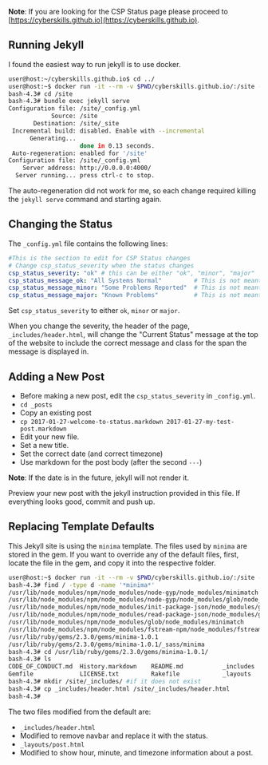 
**Note**: If you are looking for the CSP Status page please proceed to
[https://cyberskills.github.io](https://cyberskills.github.io).

## Running Jekyll

I found the easiest way to run jekyll is to use docker.

```bash
user@host:~/cyberskills.github.io$ cd ../
user@host:~$ docker run -it --rm -v $PWD/cyberskills.github.io/:/site -p 4000:4000 jekyll/jekyll bash
bash-4.3# cd /site
bash-4.3# bundle exec jekyll serve
Configuration file: /site/_config.yml
            Source: /site
       Destination: /site/_site
 Incremental build: disabled. Enable with --incremental
      Generating...
                    done in 0.13 seconds.
 Auto-regeneration: enabled for '/site'
Configuration file: /site/_config.yml
    Server address: http://0.0.0.0:4000/
  Server running... press ctrl-c to stop.
```
The auto-regeneration did not work for me, so each change required killing the `jekyll serve` command and starting again.

## Changing the Status

The `_config.yml` file contains the following lines:

```yaml
#This is the section to edit for CSP Status changes
# Change csp_status_severity when the status changes
csp_status_severity: "ok" # this can be either "ok", "minor", "major"
csp_status_message_ok: "All Systems Normal"         # This is not meant to be changed often
csp_status_message_minor: "Some Problems Reported"  # This is not meant to be changed often
csp_status_message_major: "Known Problems"          # This is not meant to be changed often
```

Set `csp_status_severity` to either `ok`, `minor` or `major`.

When you change the severity, the header of the page, `_includes/header.html`, will change the "Current Status" message at the top of the website to include the correct message and class for the span the message is displayed in.

## Adding a New Post

 - Before making a new post, edit the `csp_status_severity` in `_config.yml`.
 - `cd _posts`
 - Copy an existing post
  - `cp 2017-01-27-welcome-to-status.markdown 2017-01-27-my-test-post.markdown`
 - Edit your new file.
  - Set a new title.
  - Set the correct date (and correct timezone)
  - Use markdown for the post body (after the second `---`)


 **Note**: If the date is in the future, jekyll will not render it.

 Preview your new post with the jekyll instruction provided in this file. If everything looks good, commit and push up.



## Replacing Template Defaults

This Jekyll site is using the `minima` template. The files used by `minima` are stored in the gem. If you want to override any of the default files, first, locate the file in the gem, and copy it into the respective folder.

```bash
user@host:~$ docker run -it --rm -v $PWD/cyberskills.github.io/:/site -p 4000:4000 jekyll/jekyll bash
bash-4.3# find / -type d -name '*minima*'
/usr/lib/node_modules/npm/node_modules/node-gyp/node_modules/minimatch
/usr/lib/node_modules/npm/node_modules/node-gyp/node_modules/glob/node_modules/minimatch
/usr/lib/node_modules/npm/node_modules/init-package-json/node_modules/glob/node_modules/minimatch
/usr/lib/node_modules/npm/node_modules/read-package-json/node_modules/glob/node_modules/minimatch
/usr/lib/node_modules/npm/node_modules/glob/node_modules/minimatch
/usr/lib/node_modules/npm/node_modules/fstream-npm/node_modules/fstream-ignore/node_modules/minimatch
/usr/lib/ruby/gems/2.3.0/gems/minima-1.0.1
/usr/lib/ruby/gems/2.3.0/gems/minima-1.0.1/_sass/minima
bash-4.3# cd /usr/lib/ruby/gems/2.3.0/gems/minima-1.0.1/
bash-4.3# ls
CODE_OF_CONDUCT.md  History.markdown    README.md           _includes           _sass               minima.gemspec
Gemfile             LICENSE.txt         Rakefile            _layouts            example
bash-4.3# mkdir /site/_includes/ #if it does not exist
bash-4.3# cp _includes/header.html /site/_includes/header.html
bash-4.3#
```


The two files modified from the default are:

 - `_includes/header.html`
  - Modified to remove navbar and replace it with the status.
 - `_layouts/post.html`
  - Modified to show hour, minute, and timezone information about a post.

